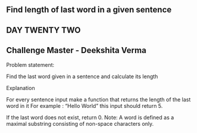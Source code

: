 ## Find length of last word in a given sentence 
## DAY TWENTY TWO 
## Challenge Master - Deekshita Verma 

Problem statement:

Find the last word given in a sentence and calculate its length 

Explanation 

For every sentence input make a function that returns the length of the last word in it
For example : “Hello World”  this input should return 5.

If the last word does not exist, return 0.
Note: A word is defined as a maximal substring consisting of non-space characters only.

